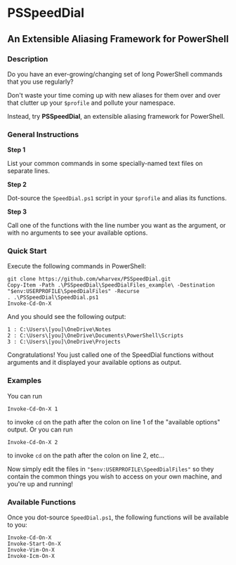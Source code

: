 # PSSpeedDial

## An Extensible Aliasing Framework for PowerShell

### Description

Do you have an ever-growing/changing set of long PowerShell commands that you use regularly?

Don't waste your time coming up with new aliases for them over and over that clutter up your `$profile` and pollute your namespace.

Instead, try **PSSpeedDial**, an extensible aliasing framework for PowerShell.

### General Instructions

**Step 1**

List your common commands in some specially-named text files on separate lines.

**Step 2**

Dot-source the `SpeedDial.ps1` script in your `$profile` and alias its functions.

**Step 3**

Call one of the functions with the line number you want as the argument, or with no arguments to see your available options.

### Quick Start

Execute the following commands in PowerShell:

```
git clone https://github.com/wharvex/PSSpeedDial.git
Copy-Item -Path .\PSSpeedDial\SpeedDialFiles_example\ -Destination "$env:USERPROFILE\SpeedDialFiles" -Recurse
. .\PSSpeedDial\SpeedDial.ps1
Invoke-Cd-On-X
```

And you should see the following output:

```
1 : C:\Users\[you]\OneDrive\Notes
2 : C:\Users\[you]\OneDrive\Documents\PowerShell\Scripts
3 : C:\Users\[you]\OneDrive\Projects
```

Congratulations! You just called one of the SpeedDial functions without arguments and it displayed your available options as output.

### Examples

You can run

```
Invoke-Cd-On-X 1
```

to invoke `cd` on the path after the colon on line 1 of the "available options" output. Or you can run

```
Invoke-Cd-On-X 2
```

to invoke `cd` on the path after the colon on line 2, etc...

Now simply edit the files in `"$env:USERPROFILE\SpeedDialFiles"` so they contain the common things you wish to access on your own machine, and you're up and running!

### Available Functions

Once you dot-source `SpeedDial.ps1`, the following functions will be available to you:

```
Invoke-Cd-On-X
Invoke-Start-On-X
Invoke-Vim-On-X
Invoke-Icm-On-X
```

